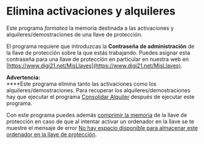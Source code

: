 # Elimina activaciones y alquileres

Este programa _formatea_ la memoria destinada a las activaciones y alquileres/demostraciones de una llave de protección.

El programa requiere que introduzcas la **Contraseña de administración** de la llave de protección sobre la que estás trabajando. Puedes asignar esta contraseña para una llave de protección en particular en nuestra web en [https://www.digi21.net/MisLlaves](https://www.digi21.net/MisLlaves).

**Advertencia:**\
****Este programa elimina tanto las activaciones como los alquileres/demostraciones. Para recuperar los alquileres/demostraciones hay que ejecutar el programa [Consolidar Alquiler](../consolidar-alquiler.md) después de ejecutar este programa.

Con este programa puedes además [comprimir la memoria](comprimir-llave.md) de la llave de protección en caso de que al intentar activar un ordenador en la llave se te muestre el mensaje de error [No hay espacio disponible para almacenar este ordenador en la llave de protección](../../solucion-de-problemas/no-hay-espacio-disponible-en-la-llave-de-proteccion.md).
